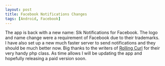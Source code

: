 ```yaml
---
layout: post
title: Facebook Notifications Changes
tags: [Android, Facebook]
---
```

The app is back with a new name: Slk Notifications for Facebook. The logo and name change
were a requirement of Facebook due to their trademarks. I have also set up a new much
faster server to send notifications and they should be much better now. Big thanks to the
writers of [Rolling Curl](http://code.google.com/p/rolling-curl/) for their very handy php class.
As time allows I will be updating the app and hopefully releasing a paid version soon.